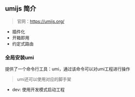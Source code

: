 ## umijs 简介

> 官网：https://umijs.org/

- 插件化
- 开箱即用
- 约定式路由

### 全局安装umi

提供了一个命令行工具：umi，通过该命令可以对umi工程进行操作

> umi还可以使用对应的脚手架

- dev: 使用开发模式启动工程